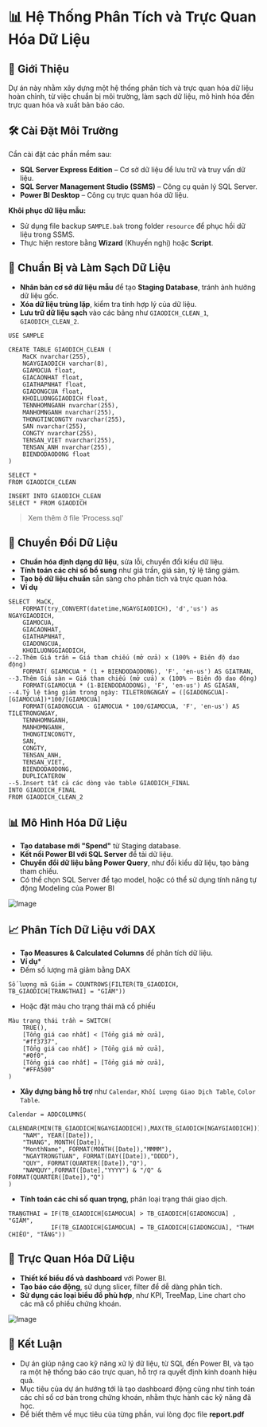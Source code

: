 # 📊 Hệ Thống Phân Tích và Trực Quan Hóa Dữ Liệu

## 🚀 Giới Thiệu

Dự án này nhằm xây dựng một hệ thống phân tích và trực quan hóa dữ liệu hoàn chỉnh, từ việc chuẩn bị môi trường, làm sạch dữ liệu, mô hình hóa đến trực quan hóa và xuất bản báo cáo.

## 🛠️ Cài Đặt Môi Trường

Cần cài đặt các phần mềm sau:
- **SQL Server Express Edition** – Cơ sở dữ liệu để lưu trữ và truy vấn dữ liệu.
- **SQL Server Management Studio (SSMS)** – Công cụ quản lý SQL Server.
- **Power BI Desktop** – Công cụ trực quan hóa dữ liệu.

**Khôi phục dữ liệu mẫu:**
- Sử dụng file backup `SAMPLE.bak` trong folder `resource` để phục hồi dữ liệu trong SSMS.
- Thực hiện restore bằng **Wizard** (Khuyến nghị) hoặc **Script**.

## 🧹 Chuẩn Bị và Làm Sạch Dữ Liệu

- **Nhân bản cơ sở dữ liệu mẫu** để tạo **Staging Database**, tránh ảnh hưởng dữ liệu gốc.
- **Xóa dữ liệu trùng lặp**, kiểm tra tính hợp lý của dữ liệu.
- **Lưu trữ dữ liệu sạch** vào các bảng như `GIAODICH_CLEAN_1`, `GIAODICH_CLEAN_2`.
```
USE SAMPLE

CREATE TABLE GIAODICH_CLEAN (
	MaCK nvarchar(255),
	NGAYGIAODICH varchar(8),
	GIAMOCUA float,
	GIACAONHAT float,
	GIATHAPNHAT float,
	GIADONGCUA float,
	KHOILUONGGIAODICH float,
	TENNHOMNGANH nvarchar(255),
	MANHOMNGANH nvarchar(255),
	THONGTINCONGTY nvarchar(255),
	SAN nvarchar(255),
	CONGTY nvarchar(255),
	TENSAN_VIET nvarchar(255),
	TENSAN_ANH nvarchar(255),
	BIENDODAODONG float
)

SELECT *
FROM GIAODICH_CLEAN

INSERT INTO GIAODICH_CLEAN
SELECT * FROM GIAODICH
```
> Xem thêm ở file 'Process.sql'

## 🔄 Chuyển Đổi Dữ Liệu

- **Chuẩn hóa định dạng dữ liệu**, sửa lỗi, chuyển đổi kiểu dữ liệu.
- **Tính toán các chỉ số bổ sung** như giá trần, giá sàn, tỷ lệ tăng giảm.
- **Tạo bộ dữ liệu chuẩn** sẵn sàng cho phân tích và trực quan hóa.
- **Ví dụ**
```
SELECT	MaCK,
	FORMAT(try_CONVERT(datetime,NGAYGIAODICH), 'd','us') as NGAYGIAODICH,
	GIAMOCUA,
	GIACAONHAT,
	GIATHAPNHAT,
	GIADONGCUA,
	KHOILUONGGIAODICH,
--2.Thêm Giá trần = Giá tham chiếu (mở cửa) x (100% + Biên độ dao động)
	FORMAT( GIAMOCUA * (1 + BIENDODAODONG), 'F', 'en-us') AS GIATRAN,
--3.Thêm Giá sàn = Giá tham chiếu (mở cửa) x (100% – Biên độ dao động)
	FORMAT(GIAMOCUA * (1-BIENDODAODONG), 'F', 'en-us') AS GIASAN,
--4.Tỷ lệ tăng giảm trong ngày: TILETRONGNGAY = ([GIADONGCUA]-[GIAMOCUA])*100/[GIAMOCUA]
	FORMAT(GIADONGCUA - GIAMOCUA * 100/GIAMOCUA, 'F', 'en-us') AS TILETRONGNGAY,
	TENNHOMNGANH,
	MANHOMNGANH,
	THONGTINCONGTY,
	SAN,
	CONGTY,
	TENSAN_ANH,
	TENSAN_VIET,
	BIENDODAODONG,
	DUPLICATEROW
--5.Insert tất cả các dòng vào table GIAODICH_FINAL
INTO GIAODICH_FINAL
FROM GIAODICH_CLEAN_2
```


## 📊 Mô Hình Hóa Dữ Liệu

- **Tạo database mới "Spend"** từ Staging database.
- **Kết nối Power BI với SQL Server** để tải dữ liệu.
- **Chuyển đổi dữ liệu bằng Power Query**, như đổi kiểu dữ liệu, tạo bảng tham chiếu.
- Có thể chọn SQL Server để tạo model, hoặc có thể sử dụng tính năng tự động Modeling của Power BI

![Image](https://github.com/user-attachments/assets/1df4ffe5-0289-4d5e-af0c-474faf9fea46)

## 📈 Phân Tích Dữ Liệu với DAX

- **Tạo Measures & Calculated Columns** để phân tích dữ liệu.
- **Ví dụ***
- Đếm số lượng mã giảm bằng DAX
```
Số lượng mã Giảm = COUNTROWS(FILTER(TB_GIAODICH, TB_GIAODICH[TRANGTHAI] = "GIẢM"))
```
-  Hoặc đặt màu cho trạng thái mã cổ phiếu
```
Màu trạng thái trần = SWITCH(
    TRUE(),
    [Tổng giá cao nhất] < [Tổng giá mở cửa],
    "#ff3737",
    [Tổng giá cao nhất] > [Tổng giá mở cửa],
    "#0f0",
    [Tổng giá cao nhất] = [Tổng giá mở cửa],
    "#FFA500"
)
```
- **Xây dựng bảng hỗ trợ** như `Calendar`, `Khối Lượng Giao Dịch Table`, `Color Table`.
```
Calendar = ADDCOLUMNS(
    CALENDAR(MIN(TB_GIAODICH[NGAYGIAODICH]),MAX(TB_GIAODICH[NGAYGIAODICH])),
    "NAM", YEAR([Date]),
    "THANG", MONTH([Date]),
    "MonthName", FORMAT(MONTH([Date]),"MMMM"),
    "NGAYTRONGTUAN", FORMAT(DAY([Date]),"DDDD"),
    "QUY", FORMAT(QUARTER([Date]),"Q"),
    "NAMQUY",FORMAT([Date],"YYYY") & "/Q" & FORMAT(QUARTER([Date]),"Q")
)
```
- **Tính toán các chỉ số quan trọng**, phân loại trạng thái giao dịch.
```
TRANGTHAI = IF(TB_GIAODICH[GIAMOCUA] > TB_GIAODICH[GIADONGCUA] , "GIẢM",
            IF(TB_GIAODICH[GIAMOCUA] = TB_GIAODICH[GIADONGCUA], "THAM CHIẾU", "TĂNG"))
```


## 🎨 Trực Quan Hóa Dữ Liệu

- **Thiết kế biểu đồ và dashboard** với Power BI.
- **Tạo báo cáo động**, sử dụng slicer, filter để dễ dàng phân tích.
- **Sử dụng các loại biểu đồ phù hợp**, như KPI, TreeMap, Line chart cho các mã cổ phiếu chứng khoán.

![Image](https://github.com/user-attachments/assets/dbbd12da-8ab6-4cde-b251-ff5ca7a58645)

## 📌 Kết Luận
- Dự án giúp nâng cao kỹ năng xử lý dữ liệu, từ SQL đến Power BI, và tạo ra một hệ thống báo cáo trực quan, hỗ trợ ra quyết định kinh doanh hiệu quả.
- Mục tiêu của dự án hướng tới là tạo dashboard động cũng như tính toán các chỉ số cơ bản trong chứng khoán, nhằm thực hành các kỹ năng đã học.
- Để biết thêm về mục tiêu của từng phần, vui lòng đọc file **report.pdf**

